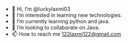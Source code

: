 - 👋 Hi, I’m @luckylaxmi03
- 👀 I’m interested in learning new technologies.
- 🌱 I’m currently learning python and java.
- 💞️ I’m looking to collaborate on Java.
- 📫 How to reach me 122laxmi122@gmail.com

<!---
luckylaxmi03/luckylaxmi03 is a ✨ special ✨ repository because its `README.md` (this file) appears on your GitHub profile.
You can click the Preview link to take a look at your changes.
--->
